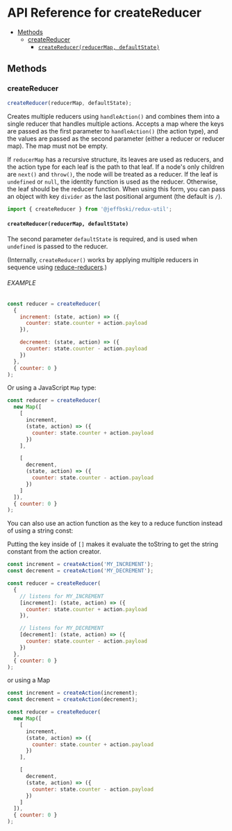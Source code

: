 # API Reference for createReducer

- [Methods](#methods)
  - [createReducer](#createreducer)
    - [`createReducer(reducerMap, defaultState)`](#createreducerreducermap-defaultstate)

## Methods

### createReducer

```js
createReducer(reducerMap, defaultState);
```

Creates multiple reducers using `handleAction()` and combines them into a single reducer that handles multiple actions. Accepts a map where the keys are passed as the first parameter to `handleAction()` (the action type), and the values are passed as the second parameter (either a reducer or reducer map). The map must not be empty.

If `reducerMap` has a recursive structure, its leaves are used as reducers, and the action type for each leaf is the path to that leaf. If a node's only children are `next()` and `throw()`, the node will be treated as a reducer. If the leaf is `undefined` or `null`, the identity function is used as the reducer. Otherwise, the leaf should be the reducer function. When using this form, you can pass an object with key `divider` as the last positional argument (the default is `/`).

```js
import { createReducer } from '@jeffbski/redux-util';
```

#### `createReducer(reducerMap, defaultState)`

<a name="createreducerreducermap-defaultstate"/>

The second parameter `defaultState` is required, and is used when `undefined` is passed to the reducer.

(Internally, `createReducer()` works by applying multiple reducers in sequence using [reduce-reducers](https://github.com/redux-utilities/reduce-reducers).)

###### EXAMPLE

```js
const reducer = createReducer(
  {
    increment: (state, action) => ({
      counter: state.counter + action.payload
    }),

    decrement: (state, action) => ({
      counter: state.counter - action.payload
    })
  },
  { counter: 0 }
);
```

Or using a JavaScript `Map` type:

```js
const reducer = createReducer(
  new Map([
    [
      increment,
      (state, action) => ({
        counter: state.counter + action.payload
      })
    ],

    [
      decrement,
      (state, action) => ({
        counter: state.counter - action.payload
      })
    ]
  ]),
  { counter: 0 }
);
```

You can also use an action function as the key to a reduce function instead of using a string const:

Putting the key inside of `[]` makes it evaluate the toString to get the string constant from the action creator.

```js
const increment = createAction('MY_INCREMENT');
const decrement = createAction('MY_DECREMENT');

const reducer = createReducer(
  {
    // listens for MY_INCREMENT
    [increment]: (state, action) => ({
      counter: state.counter + action.payload
    }),

    // listens for MY_DECREMENT
    [decrement]: (state, action) => ({
      counter: state.counter - action.payload
    })
  },
  { counter: 0 }
);
```

or using a Map

```js
const increment = createAction(increment);
const decrement = createAction(decrement);

const reducer = createReducer(
  new Map([
    [
      increment,
      (state, action) => ({
        counter: state.counter + action.payload
      })
    ],

    [
      decrement,
      (state, action) => ({
        counter: state.counter - action.payload
      })
    ]
  ]),
  { counter: 0 }
);
```
